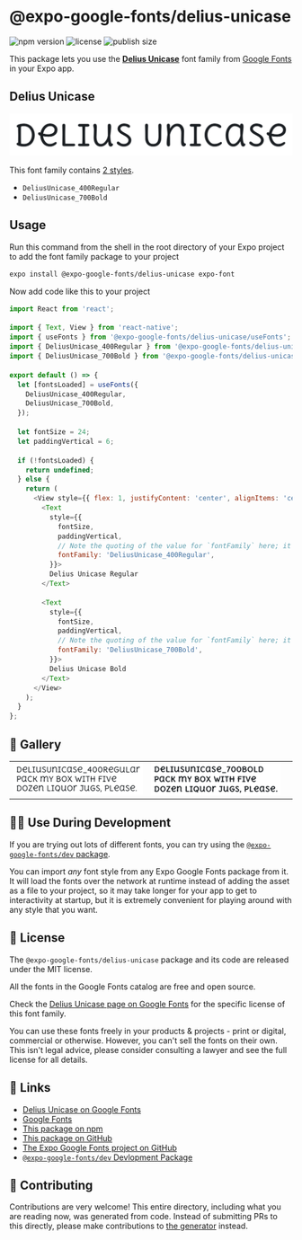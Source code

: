 # @expo-google-fonts/delius-unicase

![npm version](https://flat.badgen.net/npm/v/@expo-google-fonts/delius-unicase)
![license](https://flat.badgen.net/github/license/expo/google-fonts)
![publish size](https://flat.badgen.net/packagephobia/install/@expo-google-fonts/delius-unicase)

This package lets you use the [**Delius Unicase**](https://fonts.google.com/specimen/Delius+Unicase) font family from [Google Fonts](https://fonts.google.com/) in your Expo app.

## Delius Unicase

![Delius Unicase](./font-family.png)

This font family contains [2 styles](#-gallery).

- `DeliusUnicase_400Regular`
- `DeliusUnicase_700Bold`

## Usage

Run this command from the shell in the root directory of your Expo project to add the font family package to your project
```sh
expo install @expo-google-fonts/delius-unicase expo-font
```

Now add code like this to your project
```js
import React from 'react';

import { Text, View } from 'react-native';
import { useFonts } from '@expo-google-fonts/delius-unicase/useFonts';
import { DeliusUnicase_400Regular } from '@expo-google-fonts/delius-unicase/400Regular';
import { DeliusUnicase_700Bold } from '@expo-google-fonts/delius-unicase/700Bold';

export default () => {
  let [fontsLoaded] = useFonts({
    DeliusUnicase_400Regular,
    DeliusUnicase_700Bold,
  });

  let fontSize = 24;
  let paddingVertical = 6;

  if (!fontsLoaded) {
    return undefined;
  } else {
    return (
      <View style={{ flex: 1, justifyContent: 'center', alignItems: 'center' }}>
        <Text
          style={{
            fontSize,
            paddingVertical,
            // Note the quoting of the value for `fontFamily` here; it expects a string!
            fontFamily: 'DeliusUnicase_400Regular',
          }}>
          Delius Unicase Regular
        </Text>

        <Text
          style={{
            fontSize,
            paddingVertical,
            // Note the quoting of the value for `fontFamily` here; it expects a string!
            fontFamily: 'DeliusUnicase_700Bold',
          }}>
          Delius Unicase Bold
        </Text>
      </View>
    );
  }
};

```

## 🔡 Gallery


||||
|-|-|-|
|![DeliusUnicase_400Regular](./DeliusUnicase_400Regular.ttf.png)|![DeliusUnicase_700Bold](./DeliusUnicase_700Bold.ttf.png)|||


## 👩‍💻 Use During Development

If you are trying out lots of different fonts, you can try using the [`@expo-google-fonts/dev` package](https://github.com/expo/google-fonts/tree/master/font-packages/dev#readme).

You can import *any* font style from any Expo Google Fonts package from it. It will load the fonts
over the network at runtime instead of adding the asset as a file to your project, so it may take longer
for your app to get to interactivity at startup, but it is extremely convenient
for playing around with any style that you want.

## 📖 License

The `@expo-google-fonts/delius-unicase` package and its code are released under the MIT license.

All the fonts in the Google Fonts catalog are free and open source.

Check the [Delius Unicase page on Google Fonts](https://fonts.google.com/specimen/Delius+Unicase) for the specific license of this font family.

You can use these fonts freely in your products & projects - print or digital, commercial or otherwise. However, you can't sell the fonts on their own. This isn't legal advice, please consider consulting a lawyer and see the full license for all details.

## 🔗 Links

- [Delius Unicase on Google Fonts](https://fonts.google.com/specimen/Delius+Unicase)
- [Google Fonts](https://fonts.google.com/)
- [This package on npm](https://www.npmjs.com/package/@expo-google-fonts/delius-unicase)
- [This package on GitHub](https://github.com/expo/google-fonts/tree/master/font-packages/delius-unicase)
- [The Expo Google Fonts project on GitHub](https://github.com/expo/google-fonts)
- [`@expo-google-fonts/dev` Devlopment Package](https://github.com/expo/google-fonts/tree/master/font-packages/dev)

## 🤝 Contributing

Contributions are very welcome! This entire directory, including what you are reading now, was generated from code. Instead of submitting PRs to this directly, please make contributions to [the generator](https://github.com/expo/google-fonts/tree/master/packages/generator) instead.
